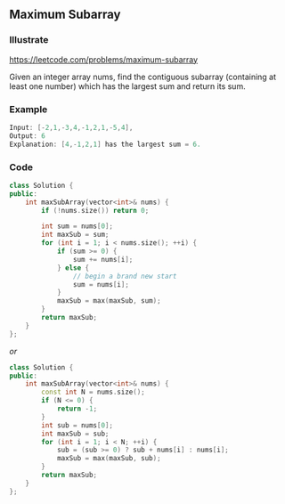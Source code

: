 ## Maximum Subarray
### Illustrate
<https://leetcode.com/problems/maximum-subarray>

Given an integer array nums, find the contiguous subarray (containing at least one number) which has the largest sum and return its sum.

### Example
```c
Input: [-2,1,-3,4,-1,2,1,-5,4],
Output: 6
Explanation: [4,-1,2,1] has the largest sum = 6.
```
### Code
```cpp
class Solution {
public:
    int maxSubArray(vector<int>& nums) {
        if (!nums.size()) return 0;

        int sum = nums[0];
        int maxSub = sum;
        for (int i = 1; i < nums.size(); ++i) {
            if (sum >= 0) {
                sum += nums[i];
            } else {
                // begin a brand new start
                sum = nums[i];
            }
            maxSub = max(maxSub, sum);
        }
        return maxSub;
    }
};
```

_or_

```cpp
class Solution {
public:
    int maxSubArray(vector<int>& nums) {
        const int N = nums.size();
        if (N <= 0) {
            return -1;
        }
        int sub = nums[0];
        int maxSub = sub;
        for (int i = 1; i < N; ++i) {
            sub = (sub >= 0) ? sub + nums[i] : nums[i];
            maxSub = max(maxSub, sub);
        }
        return maxSub;
    }
};
```
